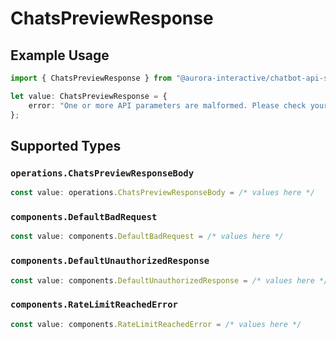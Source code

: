 # ChatsPreviewResponse

## Example Usage

```typescript
import { ChatsPreviewResponse } from "@aurora-interactive/chatbot-api-sdk/models/operations";

let value: ChatsPreviewResponse = {
    error: "One or more API parameters are malformed. Please check your request and try again",
};
```

## Supported Types

### `operations.ChatsPreviewResponseBody`

```typescript
const value: operations.ChatsPreviewResponseBody = /* values here */
```

### `components.DefaultBadRequest`

```typescript
const value: components.DefaultBadRequest = /* values here */
```

### `components.DefaultUnauthorizedResponse`

```typescript
const value: components.DefaultUnauthorizedResponse = /* values here */
```

### `components.RateLimitReachedError`

```typescript
const value: components.RateLimitReachedError = /* values here */
```

